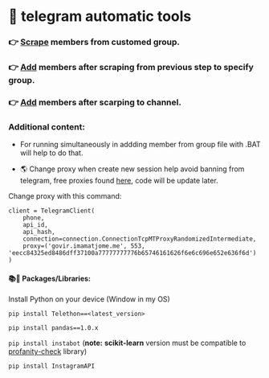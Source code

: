 # :bookmark_tabs: telegram automatic tools

### :point_right: [Scrape](https://github.com/hoai97nam/telegram_bot/blob/master/scrape%20members/client_tele.py) members from customed group.

### :point_right: [Add](https://github.com/hoai97nam/telegram_bot/tree/master/add_member) members after scraping from previous step to specify group.

### :point_right: [Add](https://github.com/hoai97nam/telegram_bot/blob/master/add_member/add_mems_to_channel-public.py) members after scarping to channel.

### Additional content:

- For running simultaneously in addding member from group file with .BAT will help to do that.

- 🌎 Change proxy when create new session help avoid banning from telegram, free proxies found [here](https://mtproto-proxy.fun/), code will be update later.

Change proxy with this command:

```
client = TelegramClient(
    phone,
    api_id,
    api_hash,
    connection=connection.ConnectionTcpMTProxyRandomizedIntermediate,
    proxy=('govir.imamatjome.me', 553, 'eecc84325ed8486dff37100a77777777776b65746161626f6e6c696e652e636f6d')
)
```

#### 📚📂 Packages/Libraries:
Install Python on your device (Window in my OS)

`pip install Telethon==<latest_version>`

`pip install pandas==1.0.x` 

`pip install instabot` (**note:** __scikit-learn__ version must be compatible to [profanity-check](https://github.com/hoai97nam/Instagagement/blob/master/NOTES.md) library)

`pip install InstagramAPI`
